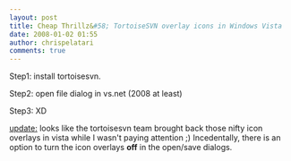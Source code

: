 ```yaml
---
layout: post
title: Cheap Thrillz&#58; TortoiseSVN overlay icons in Windows Vista
date: 2008-01-02 01:55
author: chrispelatari
comments: true
---
```

<div>

Step1: install tortoisesvn.

Step2: open file dialog in vs.net (2008 at least)

Step3: XD

<span style="text-decoration:underline;">update:</span> looks like the tortoisesvn team brought back those nifty icon overlays in vista while I wasn't paying attention ;) Incedentally, there is an option to turn the icon overlays <span style="font-weight:bold;">off</span> in the open/save dialogs.

&nbsp;

</div>
